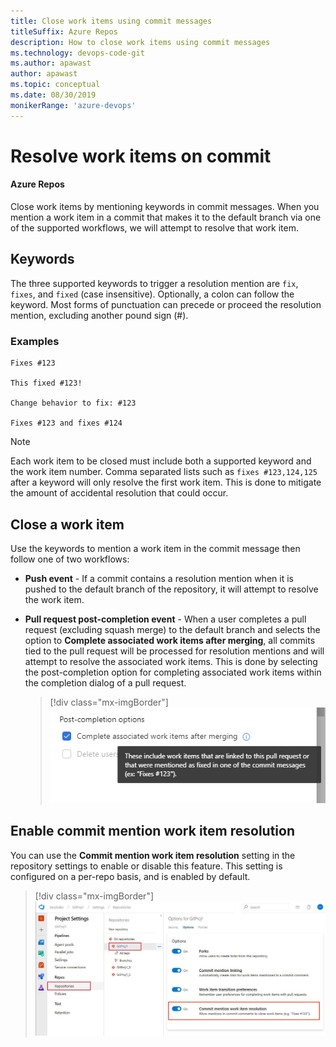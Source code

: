```yaml
---
title: Close work items using commit messages
titleSuffix: Azure Repos
description: How to close work items using commit messages
ms.technology: devops-code-git
ms.author: apawast
author: apawast
ms.topic: conceptual
ms.date: 08/30/2019
monikerRange: 'azure-devops'
---
```


# Resolve work items on commit

#### Azure Repos

Close work items by mentioning keywords in commit messages. When you mention a work item in a commit that makes it to the default branch via one of the supported workflows, we will attempt to resolve that work item. 

## Keywords

The three supported keywords to trigger a resolution mention are `fix`, `fixes`, and `fixed` (case insensitive). Optionally, a colon can follow the keyword. Most forms of punctuation can precede or proceed the resolution mention, excluding another pound sign (#). 

### Examples

```
Fixes #123

This fixed #123!

Change behavior to fix: #123

Fixes #123 and fixes #124
```

> [!NOTE]
> Each work item to be closed must include both a supported keyword and the work item number.
> Comma separated lists such as `fixes #123,124,125` after a keyword will only resolve the 
> first work item. This is done to mitigate the amount of accidental resolution that could occur.

## Close a work item

Use the keywords to mention a work item in the commit message then follow one of two workflows:

- **Push event** - If a commit contains a resolution mention when it is pushed to the default branch of the repository, it will attempt to resolve the work item.
- **Pull request post-completion event** - When a user completes a pull request (excluding squash merge) to the default branch and selects the option to **Complete associated work items after merging**, all commits tied to the pull request will be processed for resolution mentions and will attempt to resolve the associated work items. This is done by selecting the post-completion option for completing associated work items within the completion dialog of a pull request. 

  > [!div class="mx-imgBorder"]
  > ![Post-completion dialog option](media/resolution-mentions/completion-dialog.png)

## Enable commit mention work item resolution

You can use the **Commit mention work item resolution** setting in the repository settings to enable or disable this feature. This setting is configured on a per-repo basis, and is enabled by default.

> [!div class="mx-imgBorder"]
> ![Admin option to enable commit mention work item resolution](media/resolution-mentions/repo-settings.jpg)
